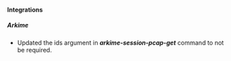 
#### Integrations
##### Arkime
- Updated the ids argument in ***arkime-session-pcap-get*** command to not be required.

